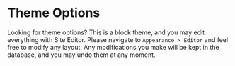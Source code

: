 # Theme Options

Looking for theme options? This is a block theme, and you may edit everything with Site Editor. Please navigate to `Appearance > Editor` and feel free to modify any layout. Any modifications you make will be kept in the database, and you may undo them at any moment.